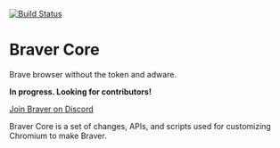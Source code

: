 [![Build Status](https://travis-ci.org/brave/brave-core.svg?branch=master)](https://travis-ci.org/brave/brave-core)

# Braver Core

Brave browser without the token and adware.

**In progress. Looking for contributors!**

[Join Braver on Discord](https://discord.gg/XMAyYA4)

Braver Core is a set of changes, APIs, and scripts used for customizing Chromium to make Braver.
